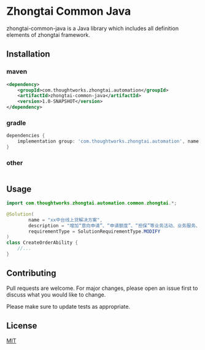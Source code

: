 # Zhongtai Common Java

zhongtai-common-java is a Java library which includes all definition elements of zhongtai framework.

## Installation

### maven

```xml
<dependency>
    <groupId>com.thoughtworks.zhongtai.automation</groupId>
    <artifactId>zhongtai-common-java</artifactId>
    <version>1.0-SNAPSHOT</version>
</dependency>
```

### gradle

```groovy
dependencies {
    implementation group: 'com.thoughtworks.zhongtai.automation', name: 'zhongtai-common-java', version: '1.0-SNAPSHOT'
}
```

### other

```
```

## Usage

```java
import com.thoughtworks.zhongtai.automation.common.zhongtai.*;

@Solution(
        name = "xx中台线上贷解决方案",
        description = "增加“意向申请”、“申请额度”、“担保”等业务活动、业务服务、能力项与能力组件",
        requirementType = SolutionRequirementType.MODIFY
)
class CreateOrderAbility {
    //... 
}
```

## Contributing
Pull requests are welcome. For major changes, please open an issue first to discuss what you would like to change.

Please make sure to update tests as appropriate.

## License
[MIT](https://choosealicense.com/licenses/mit/)
